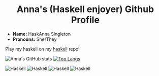 <h1 align='center'>Anna's (Haskell enjoyer) Github Profile</h1>
<ul>
  <li><b>Name:</b> HaskAnna Singleton</li>
  <li><b>Pronouns:</b> She/They</li>
</ul>

Play my haskell on my [haskell](https://github.com/AnnabethS/SOF3) repo!
  
![Anna's GitHub stats](https://github-readme-stats.vercel.app/api?username=AnnabethS&theme=dracula&show_icons=true) [![Top Langs](https://github-readme-stats.vercel.app/api/top-langs/?username=AnnabethS&hide=javascript,html&layout=compact&theme=dracula)](https://github.com/anuraghazra/github-readme-stats)

![Haskell](https://img.shields.io/badge/haskell-%2300599C.svg?style=for-the-badge&logo=c&logoColor=white)
![Haskell](https://img.shields.io/badge/haskell-%237F5AB6.svg?&style=for-the-badge&logo=gnu-emacs&logoColor=white)
![Haskell](https://img.shields.io/badge/haskell-1793D1?logo=arch-linux&logoColor=fff&style=for-the-badge)
![Haskell](https://img.shields.io/badge/haskell-%23FF0B34.svg?style=for-the-badge&logo=Itch.io&logoColor=white)

<!---
AnnabethS/AnnabethS is a ✨ special ✨ repository because its `README.md` (this file) appears on your GitHub profile.
You can click the Preview link to take a look at your changes.
--->
